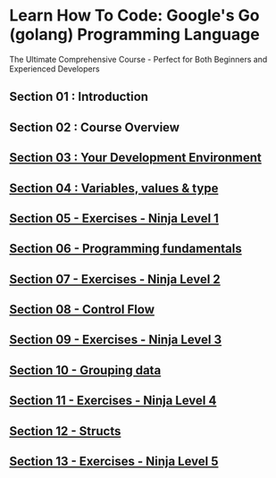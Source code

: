# Learn How To Code: Google's Go (golang) Programming Language
The Ultimate Comprehensive Course - Perfect for Both Beginners and Experienced Developers

## Section 01 : Introduction

## Section 02 : Course Overview

## [Section 03 : Your Development Environment](Section%2003%20-%20Your%20Development%20Environment/LOCAL_NOTES.md)

## [Section 04 : Variables, values & type](Section%2004%20-%20Variables%2C%20values%20%26%20type/LOCAL_NOTES.md)

## [Section 05 - Exercises - Ninja Level 1](Section%2005%20-%20Exercises%20-%20Ninja%20Level%201/LOCAL_NOTES.md)

## [Section 06 - Programming fundamentals](Section%2006%20-%20Programming%20fundamentals/LOCAL_NOTES.md)

## [Section 07 - Exercises - Ninja Level 2](Section%2007%20-%20Exercises%20-%20Ninja%20Level%202/LOCAL_NOTES.md)

## [Section 08 - Control Flow](Section%2008%20-%20Control%20Flow/LOCAL_NOTES.md)

## [Section 09 - Exercises - Ninja Level 3](Section%2009%20-%20Exercises%20-%20Ninja%20Level%203/LOCAL_NOTES.md)

## [Section 10 - Grouping data](Section%2010%20-%20Grouping%20data/LOCAL_NOTES.md)

## [Section 11 - Exercises - Ninja Level 4](Section%2011%20-%20Exercises%20-%20Ninja%20Level%204/LOCAL_NOTES.md)

## [Section 12 - Structs](Section%2012%20-%20Structs/LOCAL_NOTES.md)

## [Section 13 - Exercises - Ninja Level 5](Section%2013%20-%20Exercises%20-%20Ninja%20Level%205/LOCAL_NOTES.md)

